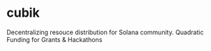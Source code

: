 # cubik
Decentralizing resouce distribution for Solana community. Quadratic Funding for Grants &amp; Hackathons
